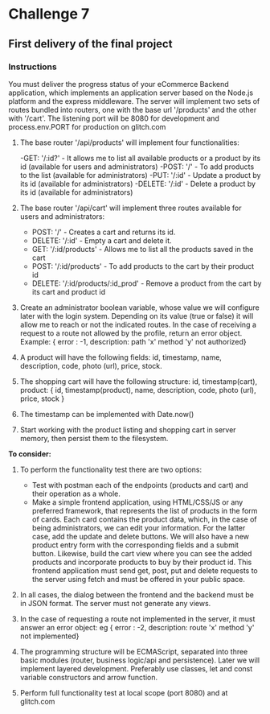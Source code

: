 # Challenge 7
## First delivery of the final project

### Instructions

You must deliver the progress status of your eCommerce Backend application, which implements an application server based on the Node.js platform and the express middleware. The server will implement two sets of routes bundled into routers, one with the base url '/products' and the other with '/cart'. The listening port will be 8080 for development and process.env.PORT for production on glitch.com

1) The base router '/api/products' will implement four functionalities:
   
    -GET: '/:id?' - It allows me to list all available products or a product by its id (available for users and administrators)
    -POST: '/' - To add products to the list (available for administrators)
    -PUT: '/:id' - Update a product by its id (available for administrators)
    -DELETE: '/:id' - Delete a product by its id (available for administrators)

2) The base router '/api/cart' will implement three routes available for users and administrators:
    - POST: '/' - Creates a cart and returns its id.
    - DELETE: '/:id' - Empty a cart and delete it.
    - GET: '/:id/products' - Allows me to list all the products saved in the cart
    - POST: '/:id/products' - To add products to the cart by their product id
    - DELETE: '/:id/products/:id_prod' - Remove a product from the cart by its cart and product id
  
  
3) Create an administrator boolean variable, whose value we will configure later with the login system. Depending on its value (true or false) it will allow me to reach or not the indicated routes. In the case of receiving a request to a route not allowed by the profile, return an error object. Example: { error : -1, description: path 'x' method 'y' not authorized}

4) A product will have the following fields: id, timestamp, name, description, code, photo (url), price, stock.

5) The shopping cart will have the following structure:
id, timestamp(cart), product: { id, timestamp(product), name, description, code, photo (url), price, stock }
6) The timestamp can be implemented with Date.now()
7) Start working with the product listing and shopping cart in server memory, then persist them to the filesystem.

**To consider:**

1) To perform the functionality test there are two options:
    - Test with postman each of the endpoints (products and cart) and their operation as a whole.
    - Make a simple frontend application, using HTML/CSS/JS or any preferred framework, that represents the list of products in the form of cards. Each card contains the product data, which, in the case of being administrators, we can edit your information. For the latter case, add the update and delete buttons. We will also have a new product entry form with the corresponding fields and a submit button. Likewise, build the cart view where you can see the added products and incorporate products to buy by their product id. This frontend application must send get, post, put and delete requests to the server using fetch and must be offered in your public space.

2) In all cases, the dialog between the frontend and the backend must be in JSON format. The server must not generate any views.
3) In the case of requesting a route not implemented in the server, it must answer an error object: eg { error : -2, description: route 'x' method 'y' not implemented}
4) The programming structure will be ECMAScript, separated into three basic modules (router, business logic/api and persistence). Later we will implement layered development. Preferably use classes, let and const variable constructors and arrow function.
5) Perform full functionality test at local scope (port 8080) and at glitch.com
